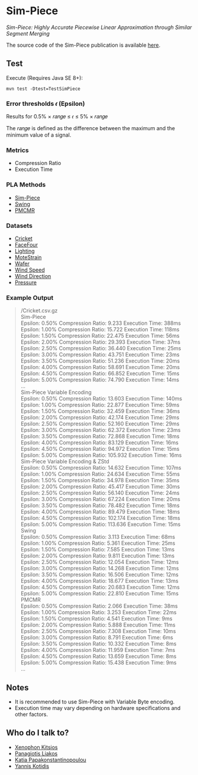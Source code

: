 # Sim-Piece
*Sim-Piece: Highly Accurate Piecewise Linear Approximation through Similar Segment Merging*

The source code of the Sim-Piece publication is available [here](https://github.com/xkitsios/Sim-Piece/releases/tag/Paper_Edition). 

## Test
Execute (Requires Java SE 8+):

```
mvn test -Dtest=TestSimPiece
```

### Error thresholds 𝜖 (Epsilon)
Results for 0.5% × 𝑟𝑎𝑛𝑔𝑒 ≤ 𝜖 ≤ 5% × 𝑟𝑎𝑛𝑔𝑒

The 𝑟𝑎𝑛𝑔𝑒 is defined as the difference between the maximum and the minimum value of a signal.

### Metrics
- Compression Ratio
- Execution Time


### PLA Methods
- [Sim-Piece](http://vldb.org/pvldb/volumes/16/paper/Sim-Piece%3A%20Highly%20Accurate%20Piecewise%20Linear%20Approximation%20through%20Similar%20Segment%20Merging)
- [Swing](https://dl.acm.org/doi/10.14778/1687627.1687645)
- [PMCMR](https://ieeexplore.ieee.org/document/1260811)


### Datasets

- [Cricket](https://www.cs.ucr.edu/~eamonn/time_series_data_2018)
- [FaceFour](https://www.cs.ucr.edu/~eamonn/time_series_data_2018)
- [Lighting](https://www.cs.ucr.edu/~eamonn/time_series_data_2018)
- [MoteStrain](https://www.cs.ucr.edu/~eamonn/time_series_data_2018)
- [Wafer](https://www.cs.ucr.edu/~eamonn/time_series_data_2018)
- [Wind Speed](https://data.neonscience.org/data-products/DP1.20059.001/RELEASE-2022)
- [Wind Direction](https://data.neonscience.org/data-products/DP1.20059.001/RELEASE-2022)
- [Pressure](https://data.neonscience.org/data-products/DP1.20004.001/RELEASE-2022)

### Example Output
>/Cricket.csv.gz  
>Sim-Piece  
>Epsilon: 0.50%	Compression Ratio: 9.233	Execution Time: 388ms  
>Epsilon: 1.00%	Compression Ratio: 15.722	Execution Time: 118ms  
>Epsilon: 1.50%	Compression Ratio: 22.475	Execution Time: 56ms  
>Epsilon: 2.00%	Compression Ratio: 29.393	Execution Time: 37ms  
>Epsilon: 2.50%	Compression Ratio: 36.440	Execution Time: 25ms  
>Epsilon: 3.00%	Compression Ratio: 43.751	Execution Time: 23ms  
>Epsilon: 3.50%	Compression Ratio: 51.236	Execution Time: 20ms  
>Epsilon: 4.00%	Compression Ratio: 58.691	Execution Time: 20ms  
>Epsilon: 4.50%	Compression Ratio: 66.852	Execution Time: 15ms  
>Epsilon: 5.00%	Compression Ratio: 74.790	Execution Time: 14ms  
>...  
>Sim-Piece Variable Encoding  
>Epsilon: 0.50%	Compression Ratio: 13.603	Execution Time: 140ms  
>Epsilon: 1.00%	Compression Ratio: 22.877	Execution Time: 59ms  
>Epsilon: 1.50%	Compression Ratio: 32.459	Execution Time: 36ms  
>Epsilon: 2.00%	Compression Ratio: 42.174	Execution Time: 29ms  
>Epsilon: 2.50%	Compression Ratio: 52.160	Execution Time: 29ms  
>Epsilon: 3.00%	Compression Ratio: 62.372	Execution Time: 23ms  
>Epsilon: 3.50%	Compression Ratio: 72.868	Execution Time: 18ms  
>Epsilon: 4.00%	Compression Ratio: 83.129	Execution Time: 16ms  
>Epsilon: 4.50%	Compression Ratio: 94.972	Execution Time: 15ms  
>Epsilon: 5.00%	Compression Ratio: 105.932	Execution Time: 16ms  
Sim-Piece Variable Encoding & ZStd  
>Epsilon: 0.50%	Compression Ratio: 14.632	Execution Time: 107ms  
>Epsilon: 1.00%	Compression Ratio: 24.634	Execution Time: 55ms  
>Epsilon: 1.50%	Compression Ratio: 34.978	Execution Time: 35ms  
>Epsilon: 2.00%	Compression Ratio: 45.417	Execution Time: 30ms  
>Epsilon: 2.50%	Compression Ratio: 56.140	Execution Time: 24ms  
>Epsilon: 3.00%	Compression Ratio: 67.224	Execution Time: 20ms  
>Epsilon: 3.50%	Compression Ratio: 78.482	Execution Time: 18ms  
>Epsilon: 4.00%	Compression Ratio: 89.479	Execution Time: 18ms  
>Epsilon: 4.50%	Compression Ratio: 102.174	Execution Time: 18ms  
>Epsilon: 5.00%	Compression Ratio: 113.636	Execution Time: 15ms  
>Swing  
>Epsilon: 0.50%	Compression Ratio: 3.113	Execution Time: 68ms  
>Epsilon: 1.00%	Compression Ratio: 5.361	Execution Time: 25ms  
>Epsilon: 1.50%	Compression Ratio: 7.585	Execution Time: 13ms  
>Epsilon: 2.00%	Compression Ratio: 9.811	Execution Time: 13ms  
>Epsilon: 2.50%	Compression Ratio: 12.054	Execution Time: 12ms  
>Epsilon: 3.00%	Compression Ratio: 14.268	Execution Time: 12ms  
>Epsilon: 3.50%	Compression Ratio: 16.506	Execution Time: 12ms  
>Epsilon: 4.00%	Compression Ratio: 18.677	Execution Time: 13ms  
>Epsilon: 4.50%	Compression Ratio: 20.683	Execution Time: 12ms  
>Epsilon: 5.00%	Compression Ratio: 22.810	Execution Time: 15ms  
>PMCMR  
>Epsilon: 0.50%	Compression Ratio: 2.066	Execution Time: 38ms  
>Epsilon: 1.00%	Compression Ratio: 3.253	Execution Time: 22ms  
>Epsilon: 1.50%	Compression Ratio: 4.541	Execution Time: 9ms  
>Epsilon: 2.00%	Compression Ratio: 5.888	Execution Time: 11ms  
>Epsilon: 2.50%	Compression Ratio: 7.308	Execution Time: 10ms  
>Epsilon: 3.00%	Compression Ratio: 8.791	Execution Time: 6ms  
>Epsilon: 3.50%	Compression Ratio: 10.332	Execution Time: 8ms  
>Epsilon: 4.00%	Compression Ratio: 11.959	Execution Time: 7ms  
>Epsilon: 4.50%	Compression Ratio: 13.659	Execution Time: 8ms  
>Epsilon: 5.00%	Compression Ratio: 15.438	Execution Time: 9ms  
>...

## Notes
- It is recommended to use Sim-Piece with Variable Byte encoding.
- Execution time may vary depending on hardware specifications and other factors.

## Who do I talk to?
- [Xenophon Kitsios](https://xkitsios.github.io/)
- [Panagiotis Liakos](https://cgi.di.uoa.gr/~p.liakos/)
- [Katia Papakonstantinopoulou](https://www2.aueb.gr/users/katia/)
- [Yannis Kotidis](http://pages.cs.aueb.gr/~kotidis/)
